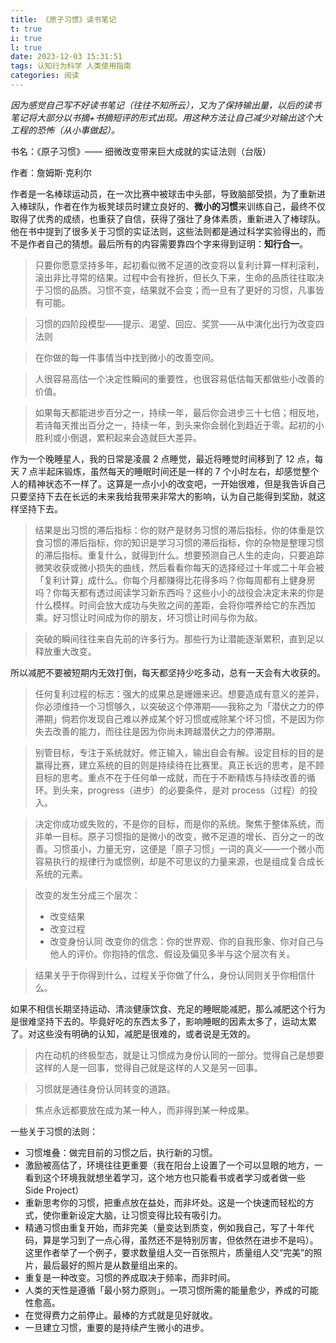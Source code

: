 ```yaml
---
title: 《原子习惯》读书笔记
t: true
i: true
l: true
date: 2023-12-03 15:31:51
tags: 认知行为科学 人类使用指南
categories: 阅读
---
```


_因为感觉自己写不好读书笔记（往往不知所云），又为了保持输出量，以后的读书笔记将大部分以书摘+书摘短评的形式出现。用这种方法让自己减少对输出这个大工程的恐怖（从小事做起）。_

书名：《原子习惯》—— 细微改变带来巨大成就的实证法则（台版）

作者：詹姆斯·克利尔

作者是一名棒球运动员，在一次比赛中被球击中头部，导致脑部受损，为了重新进入棒球队，作者在作为板凳球员时建立良好的、**微小的习惯**来训练自己，最终不仅取得了优秀的成绩，也重获了自信，获得了强壮了身体素质，重新进入了棒球队。他在书中提到了很多关于习惯的实证法则，这些法则都是通过科学实验得出的，而不是作者自己的猜想。最后所有的内容需要靠四个字来得到证明：**知行合一**。

> 只要你愿意坚持多年，起初看似微不足道的改变将以复利计算一样利滚利，滚出非比寻常的结果。过程中会有挫折，但长久下来，生命的品质往往取决于习惯的品质。习惯不变，结果就不会变；而一旦有了更好的习惯，凡事皆有可能。

> 习惯的四阶段模型——提示、渴望、回应、奖赏——从中演化出行为改变四法则

> 在你做的每一件事情当中找到微小的改善空间。

> 人很容易高估一个决定性瞬间的重要性，也很容易低估每天都做些小改善的价值。

> 如果每天都能进步百分之一，持续一年，最后你会进步三十七倍；相反地，若诗每天推出百分之一，持续一年，到头来你会弱化到趋近于零。起初的小胜利或小倒退，累积起来会造就巨大差异。

作为一个晚睡星人，我的日常是凌晨 2 点睡觉，最近将睡觉时间移到了 12 点，每天 7 点半起床锻炼，虽然每天的睡眠时间还是一样的 7 个小时左右，却感觉整个人的精神状态不一样了。这算是一点小小的改变吧，一开始很难，但是我告诉自己只要坚持下去在长远的未来我给我带来非常大的影响，认为自己能得到奖励，就这样坚持下去。

> 结果是出习惯的滞后指标：你的财产是财务习惯的滞后指标，你的体重是饮食习惯的滞后指标，你的知识是学习习惯的滞后指标，你的杂物是整理习惯的滞后指标。重复什么，就得到什么。想要预测自己人生的走向，只要追踪微笑收获或微小损失的曲线，然后看看你每天的选择经过十年或二十年会被「复利计算」成什么。你每个月都赚得比花得多吗？你每周都有上健身房吗？你每天都有透过阅读学习新东西吗？这些小小的战役会决定未来的你是什么模样。时间会放大成功与失败之间的差距，会将你喂养给它的东西加乘。好习惯让时间成为你的朋友，坏习惯让时间与你为敌。

> 突破的瞬间往往来自先前的许多行为。那些行为让潜能逐渐累积，直到足以释放重大改变。

所以减肥不要被短期内无效打倒，每天都坚持少吃多动，总有一天会有大收获的。

> 任何复利过程的标志：强大的成果总是姗姗来迟。想要造成有意义的差异，你必须维持一个习惯够久，以突破这个停滞期——我称之为「潜伏之力的停滞期」倘若你发现自己难以养成某个好习惯或戒除某个坏习惯，不是因为你失去改善的能力，而往往是因为你尚未跨越潜伏之力的停滞期。

> 别管目标，专注于系统就好。修正输入，输出自会有解。设定目标的目的是赢得比赛，建立系统的目的则是持续待在比赛里。真正长远的思考，是不顾目标的思考。重点不在于任何单一成就，而在于不断精炼与持续改善的循环。到头来，progress（进步）的必要条件，是对 process（过程）的投入。

> 决定你成功或失败的，不是你的目标，而是你的系统。聚焦于整体系统，而非单一目标。原子习惯指的是微小的改变，微不足道的增长、百分之一的改善。习惯虽小，力量无穷，这便是「原子习惯」一词的真义——一个微小而容易执行的规律行为或惯例，却是不可思议的力量来源，也是组成复合成长系统的元素。

> 改变的发生分成三个层次：
>
> - 改变结果
> - 改变过程
> - 改变身份认同 改变你的信念：你的世界观、你的自我形象、你对自己与他人的评价。你抱持的信念、假设及偏见多半与这个层次有关。

> 结果关乎于你得到什么，过程关乎你做了什么，身份认同则关乎你相信什么。

如果不相信长期坚持运动、清淡健康饮食、充足的睡眠能减肥，那么减肥这个行为是很难坚持下去的。毕竟好吃的东西太多了，影响睡眠的因素太多了，运动太累了。对这些没有明确的认知，减肥是很难的，或者说是无效的。

> 内在动机的终极型态，就是让习惯成为身份认同的一部分。觉得自己是想要这样的人是一回事，觉得自己就是这样的人又是另一回事。

> 习惯就是通往身份认同转变的道路。

> 焦点永远都要放在成为某一种人，而非得到某一种成果。

一些关于习惯的法则：

- 习惯堆叠：做完目前的习惯之后，执行新的习惯。
- 激励被高估了，环境往往更重要（我在阳台上设置了一个可以显眼的地方，一看到这个环境我就想坐着学习，这个地方也只能看书或者学习或者做一些 Side Project）
- 重新思考你的习惯，把重点放在益处，而非坏处。这是一个快速而轻松的方式，使你重新设定大脑，让习惯变得比较有吸引力。
- 精通习惯由重复开始，而非完美（量变达到质变，例如我自己，写了十年代码，算是学习到了一点心得，虽然还不是特别厉害，但依然在进步不是吗）。这里作者举了一个例子，要求数量组人交一百张照片，质量组人交“完美”的照片，最后最好的照片是从数量组出来的。
- 重复是一种改变。习惯的养成取决于频率，而非时间。
- 人类的天性是遵循「最小努力原则」。一项习惯所需的能量愈少，养成的可能性愈高。
- 在觉得费力之前停止。最棒的方式就是见好就收。
- 一旦建立习惯，重要的是持续产生微小的进步。
